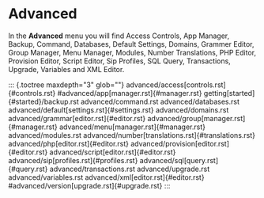 # Advanced

In the **Advanced** menu you will find Access Controls, App Manager,
Backup, Command, Databases, Default Settings, Domains, Grammer Editor,
Group Manager, Menu Manager, Modules, Number Translations, PHP Editor,
Provision Editor, Script Editor, Sip Profiles, SQL Query, Transactions,
Upgrade, Variables and XML Editor.

::: {.toctree maxdepth="3" glob=""}
advanced/access[controls.rst]{#controls.rst}
#advanced/app[manager.rst]{#manager.rst}
getting[started]{#started}/backup.rst advanced/command.rst
advanced/databases.rst advanced/default[settings.rst]{#settings.rst}
advanced/domains.rst advanced/grammar[editor.rst]{#editor.rst}
advanced/group[manager.rst]{#manager.rst}
advanced/menu[manager.rst]{#manager.rst} advanced/modules.rst
advanced/number[translations.rst]{#translations.rst}
advanced/php[editor.rst]{#editor.rst}
advanced/provision[editor.rst]{#editor.rst}
advanced/script[editor.rst]{#editor.rst}
advanced/sip[profiles.rst]{#profiles.rst}
advanced/sql[query.rst]{#query.rst} advanced/transactions.rst
advanced/upgrade.rst advanced/variables.rst
advanced/xml[editor.rst]{#editor.rst}
#advanced/version[upgrade.rst]{#upgrade.rst}
:::
